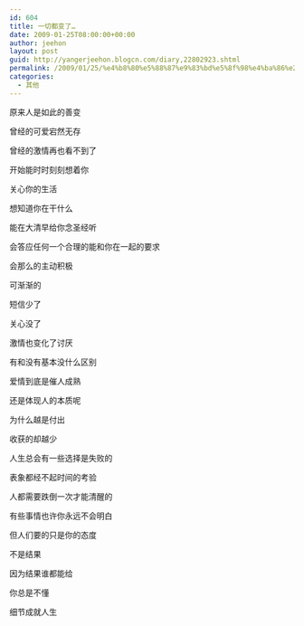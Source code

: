 ```yaml
---
id: 604
title: 一切都变了…
date: 2009-01-25T08:00:00+00:00
author: jeehon
layout: post
guid: http://yangerjeehon.blogcn.com/diary,22802923.shtml
permalink: /2009/01/25/%e4%b8%80%e5%88%87%e9%83%bd%e5%8f%98%e4%ba%86%e2%80%a6-2/
categories:
  - 其他
---
```

原来人是如此的善变
  
曾经的可爱宕然无存
  
曾经的激情再也看不到了
  
开始能时时刻刻想着你
  
关心你的生活
  
想知道你在干什么
  
能在大清早给你念圣经听
  
会答应任何一个合理的能和你在一起的要求
  
会那么的主动积极
  
可渐渐的
  
短信少了
  
关心没了
  
激情也变化了讨厌
  
有和没有基本没什么区别
  
爱情到底是催人成熟
  
还是体现人的本质呢
  
为什么越是付出
  
收获的却越少
  
人生总会有一些选择是失败的
  
表象都经不起时间的考验
  
人都需要跌倒一次才能清醒的
  
有些事情也许你永远不会明白
  
但人们要的只是你的态度
  
不是结果
  
因为结果谁都能给
  
你总是不懂
  
细节成就人生